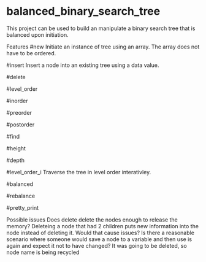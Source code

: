 # balanced_binary_search_tree

This project can be used to build an manipulate a 
binary search tree that is balanced upon initiation.

Features
#new
    Initiate an instance of tree using an array. 
    The array does not have to be ordered.

#insert
    Insert a node into an existing tree using a
    data value.

#delete

#level_order

#inorder

#preorder

#postorder

#find

#height

#depth

#level_order_i
    Traverse the tree in level order interativley.

#balanced

#rebalance

#pretty_print

Possible issues
    Does delete delete the nodes enough to release the memory?
    Deleteing a node that had 2 children puts new information into
    the node instead of deleting it. Would that cause issues?
    Is there a reasonable scenario where someone would save a node
    to a variable and then use is again and expect it not to have
    changed? It was going to be deleted, so node name is being recycled